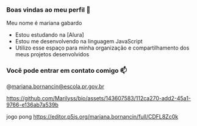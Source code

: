 ### Boas vindas ao meu perfil 💙

Meu nome é mariana gabardo 

- Estou estudando na [Alura]
- Estou me desenvolvendo na linguagem JavaScript
- Utilizo esse espaço para minha organização e compartilhamento dos meus projetos desenvolvidos

### Você pode entrar em contato comigo 📫

@mariana.bornancin@escola.pr.gov.br

https://github.com/Marilyss/bio/assets/143607583/112ca270-add2-45a1-9766-e136ab7a539b

jogo pong 
https://editor.p5js.org/mariana.bornancin/full/CDFL8Zc0k


